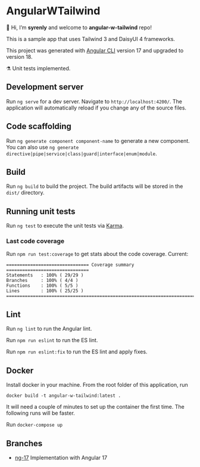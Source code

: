 # AngularWTailwind

👋 Hi, I’m **syrenly** and welcome to **angular-w-tailwind** repo!

This is a sample app that uses Tailwind 3 and DaisyUI 4 frameworks.

This project was generated with [Angular CLI](https://github.com/angular/angular-cli) version 17 and upgraded to version 18.

⚗️ Unit tests implemented.

## Development server

Run `ng serve` for a dev server. Navigate to `http://localhost:4200/`. The application will automatically reload if you change any of the source files.

## Code scaffolding

Run `ng generate component component-name` to generate a new component. You can also use `ng generate directive|pipe|service|class|guard|interface|enum|module`.

## Build

Run `ng build` to build the project. The build artifacts will be stored in the `dist/` directory.

## Running unit tests

Run `ng test` to execute the unit tests via [Karma](https://karma-runner.github.io).

### Last code coverage

Run `npm run test:coverage` to get stats about the code coverage. Current:

```
=============================== Coverage summary ===============================
Statements   : 100% ( 29/29 )
Branches     : 100% ( 4/4 )
Functions    : 100% ( 5/5 )
Lines        : 100% ( 25/25 )
================================================================================
```

## Lint

Run `ng lint` to run the Angular lint.

Run `npm run eslint` to run the ES lint.

Run `npm run eslint:fix` to run the ES lint and apply fixes.

## Docker

Install docker in your machine. From the root folder of this application, run

`docker build -t angular-w-tailwind:latest .`

It will need a couple of minutes to set up the container the first time. The following runs will be faster.

Run `docker-compose up`

## Branches

-   [ng-17](https://github.com/syrenly/angular-w-tailwind/tree/ng-17) Implementation with Angular 17

